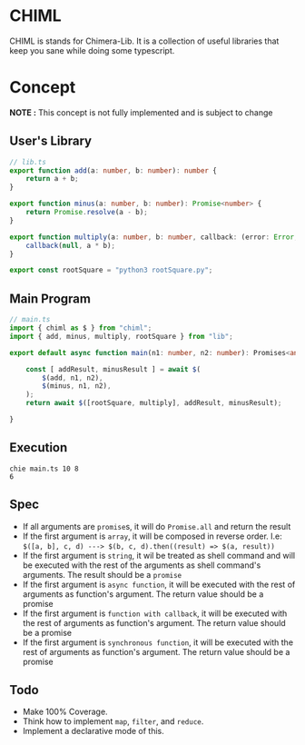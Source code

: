 # CHIML

CHIML is stands for Chimera-Lib. It is a collection of useful libraries that keep you sane while doing some typescript.

# Concept

**NOTE :** This concept is not fully implemented and is subject to change

## User's Library

```typescript
// lib.ts
export function add(a: number, b: number): number {
    return a + b;
}

export function minus(a: number, b: number): Promise<number> {
    return Promise.resolve(a - b);
}

export function multiply(a: number, b: number, callback: (error: Error, result: number) => void) {
    callback(null, a * b);
}

export const rootSquare = "python3 rootSquare.py";
```

## Main Program

```typescript
// main.ts
import { chiml as $ } from "chiml";
import { add, minus, multiply, rootSquare } from "lib";

export default async function main(n1: number, n2: number): Promises<any> {

    const [ addResult, minusResult ] = await $(
        $(add, n1, n2),
        $(minus, n1, n2),
    );
    return await $([rootSquare, multiply], addResult, minusResult);

}
```

## Execution

```
chie main.ts 10 8
6
```

## Spec

* If all arguments are `promise`s, it will do `Promise.all` and return the result
* If the first argument is `array`, it will be composed in reverse order. I.e: `$([a, b], c, d) ---> $(b, c, d).then((result) => $(a, result))`
* If the first argument is `string`, it wil be treated as shell command and will be executed with the rest of the arguments as shell command's arguments. The result should be a `promise`
* If the first argument is `async function`, it will be executed with the rest of arguments as function's argument. The return value should be a promise
* If the first argument is `function with callback`, it will be executed with the rest of arguments as function's argument. The return value should be a promise
* If the first argument is `synchronous function`, it will be executed with the rest of arguments as function's argument. The return value should be a promise

## Todo

* Make 100% Coverage.
* Think how to implement `map`, `filter`, and `reduce`.
* Implement a declarative mode of this.